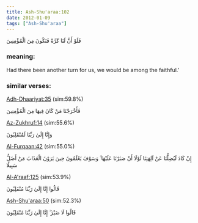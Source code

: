 ```yaml
---
title: Ash-Shu'araa:102
date: 2012-01-09
tags: ["Ash-Shu'araa"]
---
```

فَلَوْ أَنَّ لَنَا كَرَّةً فَنَكُونَ مِنَ الْمُؤْمِنِينَ
### meaning: 
Had there been another turn for us, we would be among the faithful.’
### similar verses: 

[Adh-Dhaariyat:35](/51/35) (sim:59.8%)

فَأَخْرَجْنَا مَنْ كَانَ فِيهَا مِنَ الْمُؤْمِنِينَ

[Az-Zukhruf:14](/43/14) (sim:55.6%)

وَإِنَّا إِلَىٰ رَبِّنَا لَمُنْقَلِبُونَ

[Al-Furqaan:42](/25/42) (sim:55.0%)

إِنْ كَادَ لَيُضِلُّنَا عَنْ آلِهَتِنَا لَوْلَا أَنْ صَبَرْنَا عَلَيْهَا ۚ وَسَوْفَ يَعْلَمُونَ حِينَ يَرَوْنَ الْعَذَابَ مَنْ أَضَلُّ سَبِيلًا

[Al-A'raaf:125](/7/125) (sim:53.9%)

قَالُوا إِنَّا إِلَىٰ رَبِّنَا مُنْقَلِبُونَ

[Ash-Shu'araa:50](/26/50) (sim:52.3%)

قَالُوا لَا ضَيْرَ ۖ إِنَّا إِلَىٰ رَبِّنَا مُنْقَلِبُونَ
